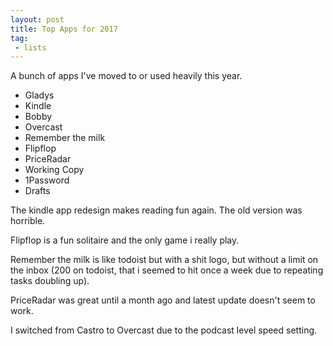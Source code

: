 ```yaml
---
layout: post
title: Top Apps for 2017
tag:
 - lists
---
```


A bunch of apps I've moved to or used heavily this year.

* Gladys
* Kindle
* Bobby
* Overcast
* Remember the milk
* Flipflop
* PriceRadar
* Working Copy
* 1Password
* Drafts

The kindle app redesign makes reading fun again. The old version was horrible.

Flipflop is a fun solitaire and the only game i really play.

Remember the milk is like todoist but with a shit logo, but without a limit on the inbox (200 on todoist, that i seemed to hit once a week due to repeating tasks doubling up).

PriceRadar was great until a month ago and latest update doesn't seem to work.

I switched from Castro to Overcast due to the podcast level speed setting.